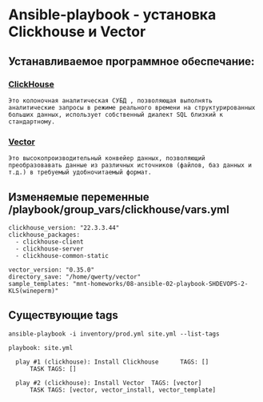 # Ansible-playbook - установка Clickhouse и Vector

## Устанавливаемое программное обеспечание:

### [ClickHouse](https://clickhouse.com/) 
```Это колоночная аналитическая СУБД , позволяющая выполнять аналитические запросы в режиме реального времени на структурированных больших данных, использует собственный диалект SQL близкий к стандартному.```

### [Vector](https://vector.dev/)
```Это высокопроизводительный конвейер данных, позволяющий преобразовавать данные из различных источников (файлов, баз данных и т.д.) в требуемый удобночитаемый формат.```

##  Изменяемые переменные /playbook/group_vars/clickhouse/vars.yml
```
clickhouse_version: "22.3.3.44"
clickhouse_packages:
  - clickhouse-client
  - clickhouse-server
  - clickhouse-common-static

vector_version: "0.35.0"
directory_save: "/home/qwerty/vector"
sample_templates: "mnt-homeworks/08-ansible-02-playbook-SHDEVOPS-2-KLS(wineperm)"
```
## Существующие tags 
``` ansible-playbook -i inventory/prod.yml site.yml --list-tags ```

```
playbook: site.yml

  play #1 (clickhouse): Install Clickhouse      TAGS: []
      TASK TAGS: []

  play #2 (clickhouse): Install Vector  TAGS: [vector]
      TASK TAGS: [vector, vector_install, vector_template]
```
